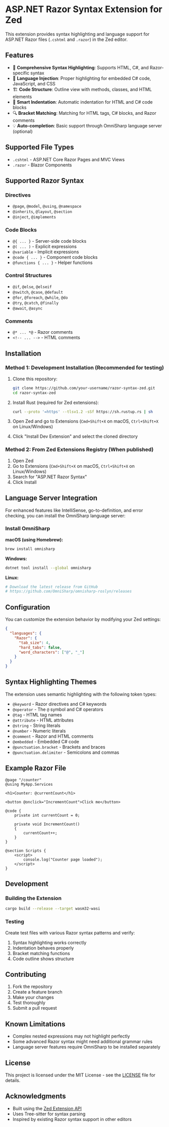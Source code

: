 # ASP.NET Razor Syntax Extension for Zed

This extension provides syntax highlighting and language support for ASP.NET Razor files (`.cshtml` and `.razor`) in the Zed editor.

## Features

- 🎨 **Comprehensive Syntax Highlighting**: Supports HTML, C#, and Razor-specific syntax
- 🔗 **Language Injection**: Proper highlighting for embedded C# code, JavaScript, and CSS
- 🏗️ **Code Structure**: Outline view with methods, classes, and HTML elements
- 📝 **Smart Indentation**: Automatic indentation for HTML and C# code blocks
- 🔍 **Bracket Matching**: Matching for HTML tags, C# blocks, and Razor comments
- 💡 **Auto-completion**: Basic support through OmniSharp language server (optional)

## Supported File Types

- `.cshtml` - ASP.NET Core Razor Pages and MVC Views
- `.razor` - Blazor Components

## Supported Razor Syntax

### Directives
- `@page`, `@model`, `@using`, `@namespace`
- `@inherits`, `@layout`, `@section`
- `@inject`, `@implements`

### Code Blocks
- `@{ ... }` - Server-side code blocks
- `@( ... )` - Explicit expressions  
- `@variable` - Implicit expressions
- `@code { ... }` - Component code blocks
- `@functions { ... }` - Helper functions

### Control Structures
- `@if`, `@else`, `@elseif`
- `@switch`, `@case`, `@default`
- `@for`, `@foreach`, `@while`, `@do`
- `@try`, `@catch`, `@finally`
- `@await`, `@async`

### Comments
- `@* ... *@` - Razor comments
- `<!-- ... -->` - HTML comments

## Installation

### Method 1: Development Installation (Recommended for testing)

1. Clone this repository:
   ```bash
   git clone https://github.com/your-username/razor-syntax-zed.git
   cd razor-syntax-zed
   ```

2. Install Rust (required for Zed extensions):
   ```bash
   curl --proto '=https' --tlsv1.2 -sSf https://sh.rustup.rs | sh
   ```

3. Open Zed and go to Extensions (`Cmd+Shift+X` on macOS, `Ctrl+Shift+X` on Linux/Windows)

4. Click "Install Dev Extension" and select the cloned directory

### Method 2: From Zed Extensions Registry (When published)

1. Open Zed
2. Go to Extensions (`Cmd+Shift+X` on macOS, `Ctrl+Shift+X` on Linux/Windows)  
3. Search for "ASP.NET Razor Syntax"
4. Click Install

## Language Server Integration

For enhanced features like IntelliSense, go-to-definition, and error checking, you can install the OmniSharp language server:

### Install OmniSharp

**macOS (using Homebrew):**
```bash
brew install omnisharp
```

**Windows:**
```bash
dotnet tool install --global omnisharp
```

**Linux:**
```bash
# Download the latest release from GitHub
# https://github.com/OmniSharp/omnisharp-roslyn/releases
```

## Configuration

You can customize the extension behavior by modifying your Zed settings:

```json
{
  "languages": {
    "Razor": {
      "tab_size": 4,
      "hard_tabs": false,
      "word_characters": ["@", "_"]
    }
  }
}
```

## Syntax Highlighting Themes

The extension uses semantic highlighting with the following token types:

- `@keyword` - Razor directives and C# keywords
- `@operator` - The `@` symbol and C# operators
- `@tag` - HTML tag names
- `@attribute` - HTML attributes
- `@string` - String literals
- `@number` - Numeric literals
- `@comment` - Razor and HTML comments
- `@embedded` - Embedded C# code
- `@punctuation.bracket` - Brackets and braces
- `@punctuation.delimiter` - Semicolons and commas

## Example Razor File

```razor
@page "/counter"
@using MyApp.Services

<h1>Counter: @currentCount</h1>

<button @onclick="IncrementCount">Click me</button>

@code {
    private int currentCount = 0;

    private void IncrementCount()
    {
        currentCount++;
    }
}

@section Scripts {
    <script>
        console.log("Counter page loaded");
    </script>
}
```

## Development

### Building the Extension

```bash
cargo build --release --target wasm32-wasi
```

### Testing

Create test files with various Razor syntax patterns and verify:
1. Syntax highlighting works correctly
2. Indentation behaves properly
3. Bracket matching functions
4. Code outline shows structure

## Contributing

1. Fork the repository
2. Create a feature branch
3. Make your changes
4. Test thoroughly
5. Submit a pull request

## Known Limitations

- Complex nested expressions may not highlight perfectly
- Some advanced Razor syntax might need additional grammar rules
- Language server features require OmniSharp to be installed separately

## License

This project is licensed under the MIT License - see the [LICENSE](LICENSE) file for details.

## Acknowledgments

- Built using the [Zed Extension API](https://zed.dev/docs/extensions/developing-extensions.html)
- Uses Tree-sitter for syntax parsing
- Inspired by existing Razor syntax support in other editors